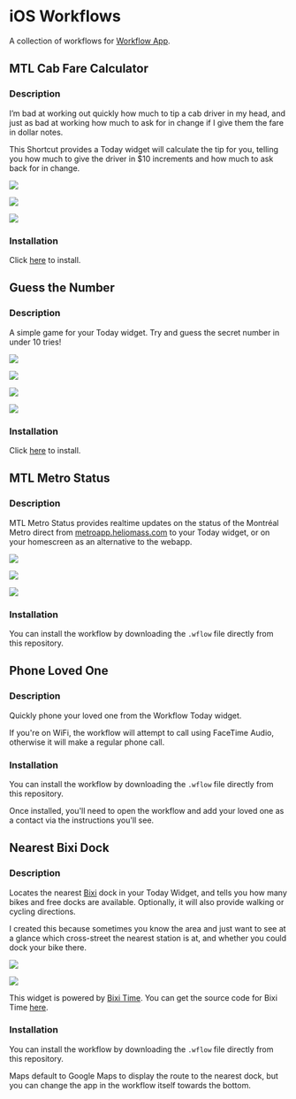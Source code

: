 # iOS Workflows
A collection of workflows for [Workflow App](https://workflow.is).

## MTL Cab Fare Calculator
### Description
I’m bad at working out quickly how much to tip a cab driver in my head, and just as bad at working how much to ask for in change if I give them the fare in dollar notes.

This Shortcut provides a Today widget will calculate the tip for you, telling you how much to give the driver in $10 increments and how much to ask back for in change.

![](readme_images/mtlcabfarecalculator01.png)

![](readme_images/mtlcabfarecalculator02.png)

![](readme_images/mtlcabfarecalculator03.png)

### Installation
Click [here](MTL%20Cab%20Fare%20Calculator.shortcut) to install.

## Guess the Number
### Description
A simple game for your Today widget. Try and guess the secret number in under 10 tries!

![](readme_images/guessthenumber01.png)

![](readme_images/guessthenumber02.png)

![](readme_images/guessthenumber03.png)

![](readme_images/guessthenumber04.png)

### Installation
Click [here](Guess%20the%20Number.shortcut) to install.

## MTL Metro Status
### Description
MTL Metro Status provides realtime updates on the status of the Montréal Metro direct from [metroapp.heliomass.com](http://metroapp.heliomass.com) to your Today widget, or on your homescreen as an alternative to the webapp.

![](readme_images/mtlmetrostatus01.png)

![](readme_images/mtlmetrostatus02.png)

![](readme_images/mtlmetrostatus03.png)

### Installation
You can install the workflow by downloading the `.wflow` file directly from this repository.

## Phone Loved One
### Description
Quickly phone your loved one from the Workflow Today widget.

If you're on WiFi, the workflow will attempt to call using FaceTime Audio, otherwise it will make a regular phone call.

### Installation
You can install the workflow by downloading the `.wflow` file directly from this repository.

Once installed, you'll need to open the workflow and add your loved one as a contact via the instructions you'll see.

## Nearest Bixi Dock
### Description
Locates the nearest [Bixi](http://bixi.com) dock in your Today Widget, and tells you how many bikes and free docks are available. Optionally, it will also provide walking or cycling directions.

I created this because sometimes you know the area and just want to see at a glance which cross-street the nearest station is at, and whether you could dock your bike there.

![](readme_images/bixi01.png)

![](readme_images/bixi02.png)

This widget is powered by [Bixi Time](http://bixitime.com). You can get the source code for Bixi Time [here](https://github.com/euoia/bixitime-website).

### Installation
You can install the workflow by downloading the `.wflow` file directly from this repository.

Maps default to Google Maps to display the route to the nearest dock, but you can change the app in the workflow itself towards the bottom.
